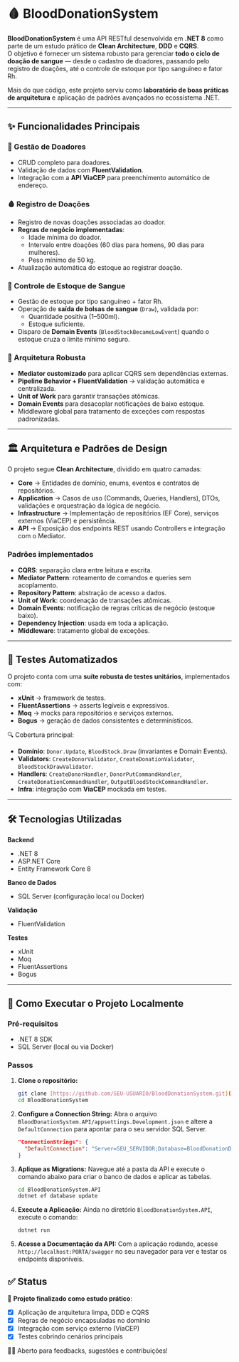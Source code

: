 # 🩸 BloodDonationSystem

**BloodDonationSystem** é uma API RESTful desenvolvida em **.NET 8** como parte de um estudo prático de **Clean Architecture**, **DDD** e **CQRS**.  
O objetivo é fornecer um sistema robusto para gerenciar **todo o ciclo de doação de sangue** — desde o cadastro de doadores, passando pelo registro de doações, até o controle de estoque por tipo sanguíneo e fator Rh.  

Mais do que código, este projeto serviu como **laboratório de boas práticas de arquitetura** e aplicação de padrões avançados no ecossistema .NET.  

---

## ✨ Funcionalidades Principais

### 👤 Gestão de Doadores
- CRUD completo para doadores.  
- Validação de dados com **FluentValidation**.  
- Integração com a **API ViaCEP** para preenchimento automático de endereço.  

### 🩸 Registro de Doações
- Registro de novas doações associadas ao doador.  
- **Regras de negócio implementadas**:
  - Idade mínima do doador.  
  - Intervalo entre doações (60 dias para homens, 90 dias para mulheres).  
  - Peso mínimo de 50 kg.  
- Atualização automática do estoque ao registrar doação.  

### 🏪 Controle de Estoque de Sangue
- Gestão de estoque por tipo sanguíneo + fator Rh.  
- Operação de **saída de bolsas de sangue** (`Draw`), validada por:
  - Quantidade positiva (1–500ml).  
  - Estoque suficiente.  
- Disparo de **Domain Events** (`BloodStockBecameLowEvent`) quando o estoque cruza o limite mínimo seguro.  

### 🔧 Arquitetura Robusta
- **Mediator customizado** para aplicar CQRS sem dependências externas.  
- **Pipeline Behavior + FluentValidation** → validação automática e centralizada.  
- **Unit of Work** para garantir transações atômicas.  
- **Domain Events** para desacoplar notificações de baixo estoque.  
- Middleware global para tratamento de exceções com respostas padronizadas.  

---

## 🏛️ Arquitetura e Padrões de Design

O projeto segue **Clean Architecture**, dividido em quatro camadas:  

- **Core** → Entidades de domínio, enums, eventos e contratos de repositórios.  
- **Application** → Casos de uso (Commands, Queries, Handlers), DTOs, validações e orquestração da lógica de negócio.  
- **Infrastructure** → Implementação de repositórios (EF Core), serviços externos (ViaCEP) e persistência.  
- **API** → Exposição dos endpoints REST usando Controllers e integração com o Mediator.  

### Padrões implementados
- **CQRS**: separação clara entre leitura e escrita.  
- **Mediator Pattern**: roteamento de comandos e queries sem acoplamento.  
- **Repository Pattern**: abstração de acesso a dados.  
- **Unit of Work**: coordenação de transações atômicas.  
- **Domain Events**: notificação de regras críticas de negócio (estoque baixo).  
- **Dependency Injection**: usada em toda a aplicação.  
- **Middleware**: tratamento global de exceções.  

---

## 🧪 Testes Automatizados

O projeto conta com uma **suíte robusta de testes unitários**, implementados com:  

- **xUnit** → framework de testes.  
- **FluentAssertions** → asserts legíveis e expressivos.  
- **Moq** → mocks para repositórios e serviços externos.  
- **Bogus** → geração de dados consistentes e determinísticos.  

🔍 Cobertura principal:
- **Domínio**: `Donor.Update`, `BloodStock.Draw` (invariantes e Domain Events).  
- **Validators**: `CreateDonorValidator`, `CreateDonationValidator`, `BloodStockDrawValidator`.  
- **Handlers**: `CreateDonorHandler`, `DonorPutCommandHandler`, `CreateDonationCommandHandler`, `OutputBloodStockCommandHandler`.  
- **Infra**: integração com **ViaCEP** mockada em testes.  

---

## 🛠️ Tecnologias Utilizadas

**Backend**  
- .NET 8  
- ASP.NET Core  
- Entity Framework Core 8  

**Banco de Dados**  
- SQL Server (configuração local ou Docker)  

**Validação**  
- FluentValidation  

**Testes**  
- xUnit  
- Moq  
- FluentAssertions  
- Bogus  

---

## 🚀 Como Executar o Projeto Localmente

### Pré-requisitos
- .NET 8 SDK  
- SQL Server (local ou via Docker)  
### Passos

1.  **Clone o repositório:**
    ```bash
    git clone [https://github.com/SEU-USUARIO/BloodDonationSystem.git](https://github.com/SEU-USUARIO/BloodDonationSystem.git)
    cd BloodDonationSystem
    ```

2.  **Configure a Connection String:**
    Abra o arquivo `BloodDonationSystem.API/appsettings.Development.json` e altere a `DefaultConnection` para apontar para o seu servidor SQL Server.
    ```json
    "ConnectionStrings": {
      "DefaultConnection": "Server=SEU_SERVIDOR;Database=BloodDonationDb;User Id=SEU_USUARIO;Password=SUA_SENHA;TrustServerCertificate=True"
    }
    ```

3.  **Aplique as Migrations:**
    Navegue até a pasta da API e execute o comando abaixo para criar o banco de dados e aplicar as tabelas.
    ```bash
    cd BloodDonationSystem.API
    dotnet ef database update
    ```

4.  **Execute a Aplicação:**
    Ainda no diretório `BloodDonationSystem.API`, execute o comando:
    ```bash
    dotnet run
    ```

5.  **Acesse a Documentação da API:**
    Com a aplicação rodando, acesse `http://localhost:PORTA/swagger` no seu navegador para ver e testar os endpoints disponíveis.

## ✅ Status

📌 **Projeto finalizado como estudo prático**:  
- [x] Aplicação de arquitetura limpa, DDD e CQRS  
- [x] Regras de negócio encapsuladas no domínio  
- [x] Integração com serviço externo (ViaCEP)  
- [x] Testes cobrindo cenários principais  

👨‍💻 Aberto para feedbacks, sugestões e contribuições!
